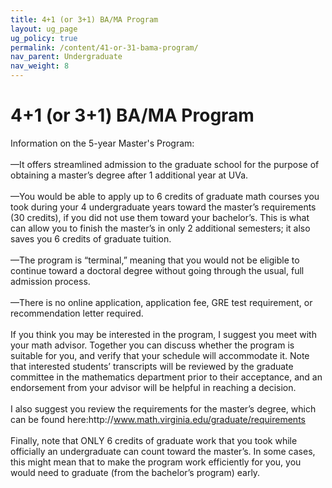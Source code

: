 ```yaml
---
title: 4+1 (or 3+1) BA/MA Program
layout: ug_page
ug_policy: true
permalink: /content/41-or-31-bama-program/
nav_parent: Undergraduate
nav_weight: 8
---
```


<h1 class="mb-3">4+1 (or 3+1) BA/MA Program</h1>

<p>Information on the 5-year Master&#39;s Program:<br />
<br />
&mdash;It offers streamlined admission to the graduate school for the purpose of obtaining a master&rsquo;s degree after 1 additional year at UVa.<br />
<br />
&mdash;You would be able to apply up to 6 credits of graduate math courses you took during your 4 undergraduate years toward the master&rsquo;s requirements (30 credits), if you did not use them toward your bachelor&rsquo;s. This is what can allow you to finish the master&rsquo;s in only 2 additional semesters; it also saves you 6 credits of graduate tuition.<br />
<br />
&mdash;The program is &ldquo;terminal,&rdquo; meaning that you would not be eligible to continue toward a doctoral degree without going through the usual, full admission process.<br />
<br />
&mdash;There is no online application, application fee, GRE test requirement, or recommendation letter required.<br />
<br />
If you think you may be interested in the program, I suggest you meet with your math advisor. Together you can discuss whether the program is suitable for you, and verify that your schedule will accommodate it. Note that interested students&rsquo; transcripts will be reviewed by the graduate committee in the mathematics department prior to their acceptance, and an endorsement from your advisor will be helpful in reaching a decision.<br />
<br />
I also suggest you review the requirements for the master&rsquo;s degree, which can be found here:http://<a href="http://www.math.virginia.edu/graduate/requirements">www.math.virginia.edu/graduate/requirements</a><br />
<br />
Finally, note that ONLY 6 credits of graduate work that you took while officially an undergraduate can count toward the master&rsquo;s. In some cases, this might mean that to make the program work efficiently for you, you would need to graduate (from the bachelor&rsquo;s program) early.</p>

